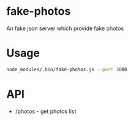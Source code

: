 # fake-photos
An fake json server which provide fake photos

# Usage

```sh
node_modules/.bin/fake-photos.js --port 3000
```

# API

* /photos - get photos list
